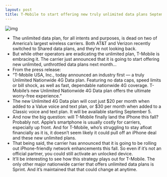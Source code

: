 ```yaml
---
layout: post
title: T-Mobile to start offering new truly unlimited data plans September 5
---
```

![img](http://media.idownloadblog.com/wp-content/uploads/2012/02/T-Mobile-sign-web.jpg)
* The unlimited data plan, for all intents and purposes, is dead on two of America’s largest wireless carriers. Both AT&T and Verizon recently switched to Shared data plans, and they’re not looking back.
* But while other operators are eradicating the unlimited plan, T-Mobile is embracing it. The carrier just announced that it is going to start offering new unlimited, unthrottled data plans next month…
* From the press release:
* “T-Mobile USA, Inc., today announced an industry first — a truly Unlimited Nationwide 4G Data plan. Featuring no data caps, speed limits or bill shock, as well as fast, dependable nationwide 4G coverage. T-Mobile’s new Unlimited Nationwide 4G Data plan offers the ultimate worry-free experience.”
* The new Unlimited 4G Data plan will cost just $20 per month when added to a Value voice and text plan, or $30 per month when added to a Classic voice and text plan. It will be available starting September 5.
* And now the big question: will T-Mobile finally land the iPhone this fall? Probably not. Apple’s smartphone is usually costly for carriers, especially up front. And for T-Mobile, who’s struggling to stay afloat financially as it is, it doesn’t seem likely it could pull off an iPhone deal and these new unlimited plans.
* That being said, the carrier has announced that it is going to be rolling out iPhone-friendly network enhancements this fall. So even if it’s not an official partner, you could still activate an unlocked device.
* It’ll be interesting to see how this strategy plays out for T-Mobile. The only other major nationwide carrier that offers unlimited data plans is Sprint. And it’s maintained that that could change at anytime.

